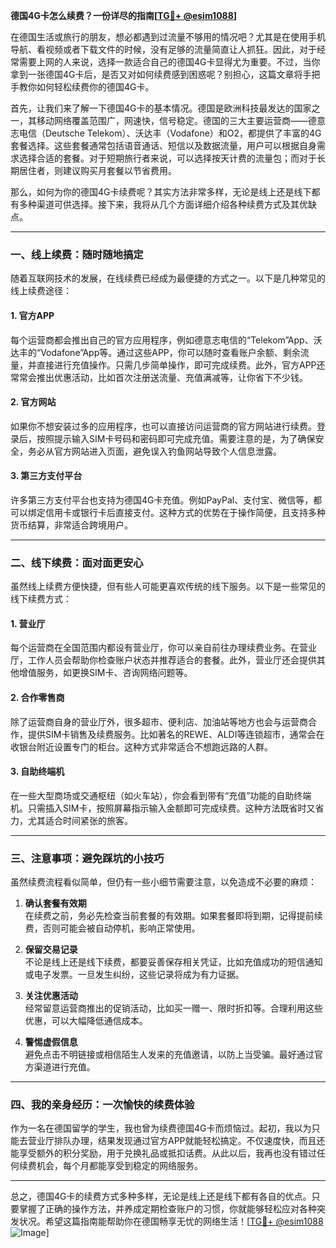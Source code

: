 **德国4G卡怎么续费？一份详尽的指南[[TG💪+ @esim1088](https://t.me/s/esim1088)]**

在德国生活或旅行的朋友，想必都遇到过流量不够用的情况吧？尤其是在使用手机导航、看视频或者下载文件的时候，没有足够的流量简直让人抓狂。因此，对于经常需要上网的人来说，选择一款适合自己的德国4G卡显得尤为重要。不过，当你拿到一张德国4G卡后，是否又对如何续费感到困惑呢？别担心，这篇文章将手把手教你如何轻松续费你的德国4G卡。

首先，让我们来了解一下德国4G卡的基本情况。德国是欧洲科技最发达的国家之一，其移动网络覆盖范围广，网速快，信号稳定。德国的三大主要运营商——德意志电信（Deutsche Telekom）、沃达丰（Vodafone）和O2，都提供了丰富的4G套餐选择。这些套餐通常包括语音通话、短信以及数据流量，用户可以根据自身需求选择合适的套餐。对于短期旅行者来说，可以选择按天计费的流量包；而对于长期居住者，则建议购买月套餐以节省费用。

那么，如何为你的德国4G卡续费呢？其实方法非常多样，无论是线上还是线下都有多种渠道可供选择。接下来，我将从几个方面详细介绍各种续费方式及其优缺点。

---

### **一、线上续费：随时随地搞定**

随着互联网技术的发展，在线续费已经成为最便捷的方式之一。以下是几种常见的线上续费途径：

#### **1. 官方APP**
每个运营商都会推出自己的官方应用程序，例如德意志电信的“Telekom”App、沃达丰的“Vodafone”App等。通过这些APP，你可以随时查看账户余额、剩余流量，并直接进行充值操作。只需几步简单操作，即可完成续费。此外，官方APP还常常会推出优惠活动，比如首次注册送流量、充值满减等，让你省下不少钱。

#### **2. 官方网站**
如果你不想安装过多的应用程序，也可以直接访问运营商的官方网站进行续费。登录后，按照提示输入SIM卡号码和密码即可完成充值。需要注意的是，为了确保安全，务必从官方网站进入页面，避免误入钓鱼网站导致个人信息泄露。

#### **3. 第三方支付平台**
许多第三方支付平台也支持为德国4G卡充值。例如PayPal、支付宝、微信等，都可以绑定信用卡或银行卡后直接支付。这种方式的优势在于操作简便，且支持多种货币结算，非常适合跨境用户。

---

### **二、线下续费：面对面更安心**

虽然线上续费方便快捷，但有些人可能更喜欢传统的线下服务。以下是一些常见的线下续费方式：

#### **1. 营业厅**
每个运营商在全国范围内都设有营业厅，你可以亲自前往办理续费业务。在营业厅，工作人员会帮助你检查账户状态并推荐适合的套餐。此外，营业厅还会提供其他增值服务，如更换SIM卡、咨询网络问题等。

#### **2. 合作零售商**
除了运营商自身的营业厅外，很多超市、便利店、加油站等地方也会与运营商合作，提供SIM卡销售及续费服务。比如著名的REWE、ALDI等连锁超市，通常会在收银台附近设置专门的柜台。这种方式非常适合不想跑远路的人群。

#### **3. 自助终端机**
在一些大型商场或交通枢纽（如火车站），你会看到带有“充值”功能的自助终端机。只需插入SIM卡，按照屏幕指示输入金额即可完成续费。这种方法既省时又省力，尤其适合时间紧张的旅客。

---

### **三、注意事项：避免踩坑的小技巧**

虽然续费流程看似简单，但仍有一些小细节需要注意，以免造成不必要的麻烦：

1. **确认套餐有效期**  
   在续费之前，务必先检查当前套餐的有效期。如果套餐即将到期，记得提前续费，否则可能会被自动停机，影响正常使用。

2. **保留交易记录**  
   不论是线上还是线下续费，都要妥善保存相关凭证，比如充值成功的短信通知或电子发票。一旦发生纠纷，这些记录将成为有力证据。

3. **关注优惠活动**  
   经常留意运营商推出的促销活动，比如买一赠一、限时折扣等。合理利用这些优惠，可以大幅降低通信成本。

4. **警惕虚假信息**  
   避免点击不明链接或相信陌生人发来的充值邀请，以防上当受骗。最好通过官方渠道进行充值。

---

### **四、我的亲身经历：一次愉快的续费体验**

作为一名在德国留学的学生，我也曾为续费德国4G卡而烦恼过。起初，我以为只能去营业厅排队办理，结果发现通过官方APP就能轻松搞定。不仅速度快，而且还能享受额外的积分奖励，用于兑换礼品或抵扣话费。从此以后，我再也没有错过任何续费机会，每个月都能享受到稳定的网络服务。

---

总之，德国4G卡的续费方式多种多样，无论是线上还是线下都有各自的优点。只要掌握了正确的操作方法，并养成定期检查账户的习惯，你就能够轻松应对各种突发状况。希望这篇指南能帮助你在德国畅享无忧的网络生活！[[TG💪+ @esim1088](https://t.me/s/esim1088) ![Image](https://i.postimg.cc/4NQfJmqS/Snipaste-2025-05-13-00-14-12.png)]